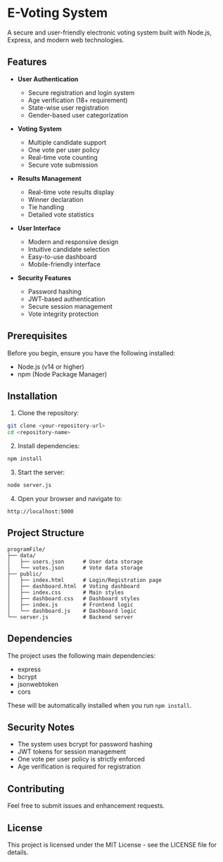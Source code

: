 # E-Voting System

A secure and user-friendly electronic voting system built with Node.js, Express, and modern web technologies.

## Features

- **User Authentication**

  - Secure registration and login system
  - Age verification (18+ requirement)
  - State-wise user registration
  - Gender-based user categorization

- **Voting System**

  - Multiple candidate support
  - One vote per user policy
  - Real-time vote counting
  - Secure vote submission

- **Results Management**

  - Real-time vote results display
  - Winner declaration
  - Tie handling
  - Detailed vote statistics

- **User Interface**

  - Modern and responsive design
  - Intuitive candidate selection
  - Easy-to-use dashboard
  - Mobile-friendly interface

- **Security Features**
  - Password hashing
  - JWT-based authentication
  - Secure session management
  - Vote integrity protection

## Prerequisites

Before you begin, ensure you have the following installed:

- Node.js (v14 or higher)
- npm (Node Package Manager)

## Installation

1. Clone the repository:

```bash
git clone <your-repository-url>
cd <repository-name>
```

2. Install dependencies:

```bash
npm install
```

3. Start the server:

```bash
node server.js
```

4. Open your browser and navigate to:

```
http://localhost:5000
```

## Project Structure

```
programFile/
├── data/
│   ├── users.json      # User data storage
│   └── votes.json      # Vote data storage
├── public/
│   ├── index.html      # Login/Registration page
│   ├── dashboard.html  # Voting dashboard
│   ├── index.css       # Main styles
│   ├── dashboard.css   # Dashboard styles
│   ├── index.js        # Frontend logic
│   └── dashboard.js    # Dashboard logic
└── server.js           # Backend server
```

## Dependencies

The project uses the following main dependencies:

- express
- bcrypt
- jsonwebtoken
- cors

These will be automatically installed when you run `npm install`.

## Security Notes

- The system uses bcrypt for password hashing
- JWT tokens for session management
- One vote per user policy is strictly enforced
- Age verification is required for registration

## Contributing

Feel free to submit issues and enhancement requests.

## License

This project is licensed under the MIT License - see the LICENSE file for details.
